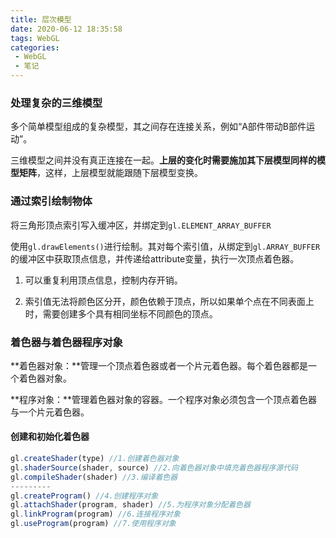 ```yaml
---
title: 层次模型
date: 2020-06-12 18:35:58
tags: WebGL
categories:
 - WebGL
 - 笔记
---
```


### 处理复杂的三维模型

多个简单模型组成的复杂模型，其之间存在连接关系，例如“A部件带动B部件运动”。

三维模型之间并没有真正连接在一起。**上层的变化时需要施加其下层模型同样的模型矩阵**，这样，上层模型就能跟随下层模型变换。

### 通过索引绘制物体

将三角形顶点索引写入缓冲区，并绑定到```gl.ELEMENT_ARRAY_BUFFER```

使用```gl.drawElements()```进行绘制。其对每个索引值，从绑定到```gl.ARRAY_BUFFER```的缓冲区中获取顶点信息，并传递给attribute变量，执行一次顶点着色器。

1. 可以重复利用顶点信息，控制内存开销。

2. 索引值无法将颜色区分开，颜色依赖于顶点，所以如果单个点在不同表面上时，需要创建多个具有相同坐标不同颜色的顶点。

### 着色器与着色器程序对象

**着色器对象：**管理一个顶点着色器或者一个片元着色器。每个着色器都是一个着色器对象。

**程序对象：**管理着色器对象的容器。一个程序对象必须包含一个顶点着色器与一个片元着色器。

#### 创建和初始化着色器

```javascript
gl.createShader(type) //1.创建着色器对象
gl.shaderSource(shader, source) //2.向着色器对象中填充着色器程序源代码
gl.compileShader(shader) //3.编译着色器
---------
gl.createProgram() //4.创建程序对象
gl.attachShader(program, shader) //5.为程序对象分配着色器
gl.linkProgram(program) //6.连接程序对象
gl.useProgram(program) //7.使用程序对象
```

